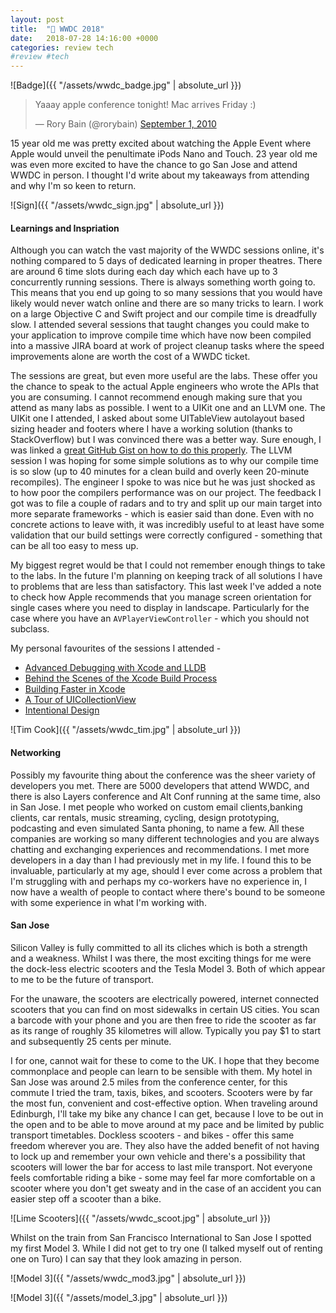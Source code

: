 ```yaml
---
layout: post
title:  " WWDC 2018"
date:   2018-07-28 14:16:00 +0000
categories: review tech
#review #tech
---
```


![Badge]({{ "/assets/wwdc_badge.jpg" | absolute_url }})

<blockquote class="twitter-tweet tw-align-center" data-lang="en"><p lang="en" dir="ltr">Yaaay apple conference tonight! Mac arrives Friday :)</p>&mdash; Rory Bain (@rorybain) <a href="https://twitter.com/rorybain/status/22703229276?ref_src=twsrc%5Etfw">September 1, 2010</a></blockquote> <script src="https://platform.twitter.com/widgets.js" charset="utf-8"></script> 


15 year old me was pretty excited about watching the Apple Event where Apple would unveil the penultimate iPods Nano and Touch. 23 year old me was even more excited to have the chance to go San Jose and attend WWDC in person. I thought I'd write about my takeaways from attending and why I'm so keen to return.


![Sign]({{ "/assets/wwdc_sign.jpg" | absolute_url }})

#### Learnings and Inspriation

Although you can watch the vast majority of the WWDC sessions online, it's nothing compared to 5 days of dedicated learning in proper theatres. There are around 6 time slots during each day which each have up to 3 concurrently running sessions. There is always something worth going to. This means that you end up going to so many sessions that you would have likely would never watch online and there are so many tricks to learn. I work on a large Objective C and Swift project and our compile time is dreadfully slow. I attended several sessions that taught changes you could make to your application to improve compile time which have now been compiled into a massive JIRA board at work of project cleanup tasks where the speed improvements alone are worth the cost of a WWDC ticket. 

The sessions are great, but even more useful are the labs. These offer you the chance to speak to the actual Apple engineers who wrote the APIs that you are consuming. I cannot recommend enough making sure that you attend as many labs as possible. I went to a UIKit one and an LLVM one. The UIKit one I attended, I asked about some UITableView autolayout based sizing header and footers where I have a working solution (thanks to StackOverflow) but I was convinced there was a better way. Sure enough, I was linked a [great GitHub Gist on how to do this properly](https://gist.github.com/smileyborg/50de5da1c921b73bbccf7f76b3694f6a). The LLVM session I was hoping for some simple solutions as to why our compile time is so slow (up to 40 minutes for a clean build and overly keen 20-minute recompiles). The engineer I spoke to was nice but he was just shocked as to how poor the compilers performance was on our project. The feedback I got was to file a couple of radars and to try and split up our main target into more separate frameworks - which is easier said than done. Even with no concrete actions to leave with, it was incredibly useful to at least have some validation that our build settings were correctly configured - something that can be all too easy to mess up.

My biggest regret would be that I could not remember enough things to take to the labs. In the future I'm planning on keeping track of all solutions I have to problems that are less than satisfactory. This last week I've added a note to check how Apple recommends that you manage screen orientation for single cases where you need to display in landscape. Particularly for the case where you have an `AVPlayerViewController` - which you should not subclass. 

My personal favourites of the sessions I attended -

* [Advanced Debugging with Xcode and LLDB](https://developer.apple.com/videos/play/wwdc2018/412/)
* [Behind the Scenes of the Xcode Build Process](https://developer.apple.com/videos/play/wwdc2018/415/)
* [Building Faster in Xcode](https://developer.apple.com/videos/play/wwdc2018/408/)
* [A Tour of UICollectionView](https://developer.apple.com/videos/play/wwdc2018/225/)
* [Intentional Design](https://developer.apple.com/videos/play/wwdc2018/802/)

![Tim Cook]({{ "/assets/wwdc_tim.jpg" | absolute_url }})

#### Networking

Possibly my favourite thing about the conference was the sheer variety of developers you met. There are 5000 developers that attend WWDC, and there is also Layers conference and Alt Conf running at the same time, also in San Jose. I met people who worked on custom email clients,banking clients, car rentals, music streaming, cycling, design prototyping, podcasting and even simulated Santa phoning, to name a few. All these companies are working so many different technologies and you are always chatting and exchanging experiences and recommendations. I met more developers in a day than I had previously met in my life. I found this to be invaluable, particularly at my age, should I ever come across a problem that I'm struggling with and perhaps my co-workers have no experience in, I now have a wealth of people to contact where there's bound to be someone with some experience in what I'm working with.

#### San Jose

Silicon Valley is fully committed to all its cliches which is both a strength and a weakness. Whilst I was there, the most exciting things for me were the dock-less electric scooters and the Tesla Model 3. Both of which appear to me to be the future of transport.

For the unaware, the scooters are electrically powered, internet connected scooters that you can find on most sidewalks in certain US cities. You scan a barcode with your phone and you are then free to ride the scooter as far as its range of roughly 35 kilometres will allow. Typically you pay $1 to start and subsequently 25 cents per minute. 

I for one, cannot wait for these to come to the UK. I hope that they become commonplace and people can learn to be sensible with them. My hotel in San Jose was around 2.5 miles from the conference center, for this commute I tried the tram, taxis, bikes, and scooters. Scooters were by far the most fun, convenient and cost-effective option. When traveling around Edinburgh, I'll take my bike any chance I can get, because I love to be out in the open and to be able to move around at my pace and be limited by public transport timetables. Dockless scooters - and bikes - offer this same freedom wherever you are. They also have the added benefit of not having to lock up and remember your own vehicle and there's a possibility that scooters will lower the bar for access to last mile transport. Not everyone feels comfortable riding a bike - some may feel far more comfortable on a scooter where you don't get sweaty and in the case of an accident you can easier step off a scooter than a bike. 


![Lime Scooters]({{ "/assets/wwdc_scoot.jpg" | absolute_url }})

Whilst on the train from San Francisco International to San Jose I spotted my first Model 3. While I did not get to try one (I talked myself out of renting one on Turo) I can say that they look amazing in person.

![Model 3]({{ "/assets/wwdc_mod3.jpg" | absolute_url }})

![Model 3]({{ "/assets/model_3.jpg" | absolute_url }})
